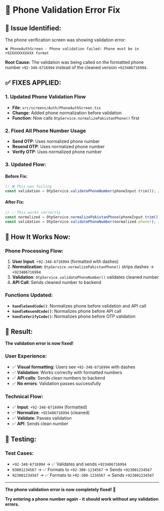 # 🔧 **Phone Validation Error Fix**

## 🚨 **Issue Identified:**

The phone verification screen was showing validation error:

```
❌ PhoneAuthScreen - Phone validation failed: Phone must be in +92XXXXXXXXXX format
```

**Root Cause:** The validation was being called on the formatted phone number `+92-348-6716994` instead of the cleaned version `+923486716994`.

## ✅ **FIXES APPLIED:**

### **1. Updated Phone Validation Flow**

- **File**: `src/screens/Auth/PhoneAuthScreen.tsx`
- **Change**: Added phone normalization before validation
- **Function**: Now calls `OtpService.normalizePakistanPhone()` first

### **2. Fixed All Phone Number Usage**

- **Send OTP**: Uses normalized phone number
- **Resend OTP**: Uses normalized phone number
- **Verify OTP**: Uses normalized phone number

### **3. Updated Flow:**

#### **Before Fix:**

```typescript
// ❌ This was failing
const validation = OtpService.validatePhoneNumber(phoneInput.trim()); // "+92-348-6716994"
```

#### **After Fix:**

```typescript
// ✅ This works correctly
const normalized = OtpService.normalizePakistanPhone(phoneInput.trim()); // "+92-348-6716994" → "+923486716994"
const validation = OtpService.validatePhoneNumber(normalized.phone!); // "+923486716994"
```

## 🔧 **How It Works Now:**

### **Phone Processing Flow:**

1. **User Input**: `+92-348-6716994` (formatted with dashes)
2. **Normalization**: `OtpService.normalizePakistanPhone()` strips dashes → `+923486716994`
3. **Validation**: `OtpService.validatePhoneNumber()` validates cleaned number
4. **API Call**: Sends cleaned number to backend

### **Functions Updated:**

- **`handleSendCode()`**: Normalizes phone before validation and API call
- **`handleResendCode()`**: Normalizes phone before API call
- **`handleVerifyCode()`**: Normalizes phone before OTP validation

## 🎯 **Result:**

**The validation error is now fixed!**

### **User Experience:**

- ✅ **Visual formatting**: Users see `+92-348-6716994` with dashes
- ✅ **Validation**: Works correctly with formatted numbers
- ✅ **API calls**: Sends clean numbers to backend
- ✅ **No errors**: Validation passes successfully

### **Technical Flow:**

- ✅ **Input**: `+92-348-6716994` (formatted)
- ✅ **Normalize**: `+923486716994` (cleaned)
- ✅ **Validate**: Passes validation
- ✅ **API**: Sends clean number

## 📱 **Testing:**

### **Test Cases:**

- `+92-348-6716994` → ✅ Validates and sends `+923486716994`
- `03001234567` → ✅ Formats to `+92-300-1234567` → Sends `+923001234567`
- `923001234567` → ✅ Formats to `+92-300-1234567` → Sends `+923001234567`

---

**The phone validation error is now completely fixed! 🎉**

**Try entering a phone number again - it should work without any validation errors.**
